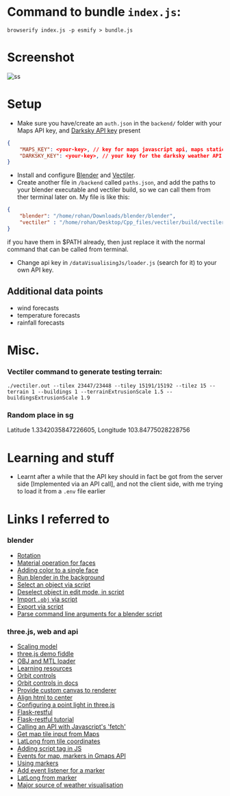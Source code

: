 # Command to bundle `index.js`:
`browserify index.js -p esmify > bundle.js`

# Screenshot
![ss](https://user-images.githubusercontent.com/17317792/72492205-59e96680-3857-11ea-899d-fd8cbaa749f7.jpeg)

# Setup
* Make sure you have/create an `auth.json` in the `backend/` folder with your Maps API key, and [Darksky API key](https://darksky.net/dev/account) present
```json
{
    "MAPS_KEY": <your-key>, // key for maps javascript api, maps static api
    "DARKSKY_KEY": <your-key>, // your key for the darksky weather API
}
```
* Install and configure [Blender](https://www.blender.org/download/) and [Vectiler](https://github.com/karimnaaji/vectiler). 
* Create another file in `/backend` called `paths.json`, and add the paths to your blender executable and vectiler build, so we can call them from ther terminal later on. My file is like this:
```json
{
    "blender": "/home/rohan/Downloads/blender/blender",
    "vectiler" : "/home/rohan/Desktop/Cpp_files/vectiler/build/vectiler.out"
}
```
if you have them in $PATH already, then just replace it with the normal command that can be called from terminal.
* Change api key in `/dataVisualisingJs/loader.js` (search for it) to your own API key. 

## Additional data points
* wind forecasts
* temperature forecasts
* rainfall forecasts


# Misc.
### Vectiler command to generate testing terrain:
`./vectiler.out --tilex 23447/23448 --tiley 15191/15192 --tilez 15 --terrain 1 --buildings 1 --terrainExtrusionScale 1.5 --buildingsExtrusionScale 1.9`
### Random place in sg
Latitude 1.3342035847226605, Longitude 103.84775028228756

# Learning and stuff
* Learnt after a while that the API key should in fact be got from the server side [Implemented via an API call], and not the client side, with me trying to load it from a `.env` file earlier

# Links I referred to
### blender
* [Rotation](https://www.blender.org/forum/viewtopic.php?t=19783)
* [Material operation for faces](https://blender.stackexchange.com/questions/65494/set-the-color-of-faces-in-python-efficiently)
* [Adding color to a single face](https://blender.stackexchange.com/questions/23656/adding-color-to-models)
* [Run blender in the background](https://blender.stackexchange.com/questions/1365/how-can-i-run-blender-from-command-line-or-a-python-script-without-opening-a-gui)
* [Select an object via script](https://blender.stackexchange.com/a/154772)
* [Deselect object in edit mode, in script](https://blender.stackexchange.com/a/55996)
* [Import `.obj` via script](https://blender.stackexchange.com/questions/72928/blender-2-78-obj-import-via-script)
* [Export via script](https://blender.stackexchange.com/questions/84934/what-is-the-python-script-to-export-the-selected-meshes-in-obj)
* [Parse command line arguments for a blender script](https://blender.stackexchange.com/questions/6817/how-to-pass-command-line-arguments-to-a-blender-python-script)
### three.js, web and api
* [Scaling model](https://stackoverflow.com/questions/24723471/three-js-scale-model-with-scale-set-or-increase-model-size)
* [three.js demo fiddle](http://jsfiddle.net/g2evz0q5/)
* [OBJ and MTL loader](https://github.com/mrdoob/three.js/blob/master/examples/webgl_loader_obj_mtl.html)
* [Learning resources](https://threejs.org/docs/#manual/en/introduction/Useful-links)
* [Orbit controls](https://threejs.org/examples/#misc_controls_orbit)
* [Orbit controls in docs](https://threejs.org/docs/#examples/en/controls/OrbitControls)
* [Provide custom canvas to renderer](https://stackoverflow.com/a/21646450)
* [Align html to center](https://stackoverflow.com/questions/6464592/how-to-align-entire-html-body-to-the-center)
* [Configuring a point light in three.js](https://stackoverflow.com/questions/46231675/how-to-configure-a-point-light-in-three-js)
* [Flask-restful](https://flask-restful.readthedocs.io/en/0.3.6/quickstart.html)
* [Flask-restful tutorial](https://www.geeksforgeeks.org/python-build-a-rest-api-using-flask/)
* [Calling an API with Javascript's 'fetch'](https://stackoverflow.com/a/51854096)
* [Get map tile input from Maps](https://developers-dot-devsite-v2-prod.appspot.com/maps/documentation/javascript/examples/map-coordinates)
* [LatLong from tile coordinates](https://stackoverflow.com/questions/23457916/how-to-get-latitude-and-longitude-bounds-from-google-maps-x-y-and-zoom-parameter)
* [Adding script tag in JS](https://stackoverflow.com/questions/39680410/including-a-script-src-into-js-file)
* [Events for map, markers in Gmaps API](https://developers.google.com/maps/documentation/javascript/events)
* [Using markers](https://developers.google.com/maps/documentation/javascript/markers)
* [Add event listener for a marker](https://stackoverflow.com/a/15775130)
* [LatLong from marker](https://stackoverflow.com/a/11030800)
* [Major source of weather visualisation](https://github.com/nils-werner/owm-display)